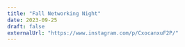 ```yaml
---
title: "Fall Networking Night"
date: 2023-09-25
draft: false
externalUrl: "https://www.instagram.com/p/CxocanxuF2P/"
---
```

